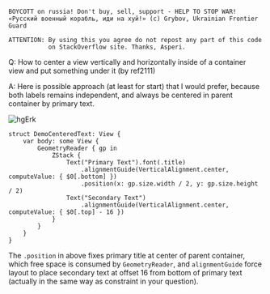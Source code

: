 ```
BOYCOTT on russia! Don't buy, sell, support - HELP TO STOP WAR!
«Русский военный корабль, иди на хуй!» (c) Grybov, Ukrainian Frontier Guard

ATTENTION: By using this you agree do not repost any part of this code
           on StackOverflow site. Thanks, Asperi.
```

Q: How to center a view vertically and horizontally inside of a container view and put something under it (by ref2111)

A: Here is possible approach (at least for start) that I would prefer, because both labels remains independent, and always be centered in parent container by primary text.

![hgErk](https://user-images.githubusercontent.com/62171579/167195478-172519a6-5686-4b1d-94c1-07423e964547.png)

```
struct DemoCenteredText: View {
    var body: some View {
        GeometryReader { gp in
            ZStack {
                Text("Primary Text").font(.title)
                    .alignmentGuide(VerticalAlignment.center, computeValue: { $0[.bottom] })
                    .position(x: gp.size.width / 2, y: gp.size.height / 2)
                Text("Secondary Text")
                    .alignmentGuide(VerticalAlignment.center, computeValue: { $0[.top] - 16 })
            }
        }
    }
}
```

The `.position` in above fixes primary title at center of parent container, which free space is consumed by `GeometryReader`, and `alignmentGuide` force layout to place secondary text at offset 16 from bottom of primary text (actually in the same way as constraint in your question).

